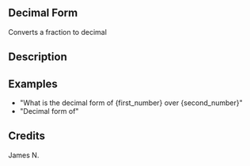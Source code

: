 ## Decimal Form
Converts a fraction to decimal

## Description


## Examples
 - "What is the decimal form of {first_number} over {second_number}"
 - "Decimal form of"


## Credits
James N.


